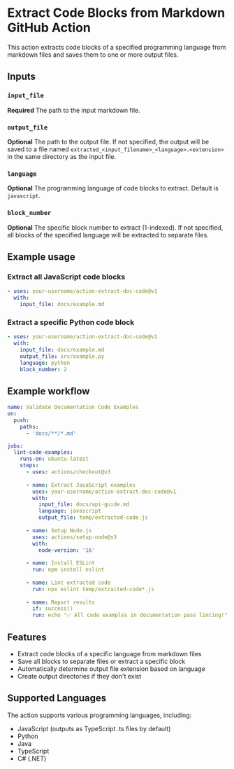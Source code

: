 # Extract Code Blocks from Markdown GitHub Action

This action extracts code blocks of a specified programming language from markdown files and saves them to one or more output files.

## Inputs

### `input_file`

**Required** The path to the input markdown file.

### `output_file`

**Optional** The path to the output file. If not specified, the output will be saved to a file named `extracted_<input_filename>_<language>.<extension>` in the same directory as the input file.

### `language`

**Optional** The programming language of code blocks to extract. Default is `javascript`.

### `block_number`

**Optional** The specific block number to extract (1-indexed). If not specified, all blocks of the specified language will be extracted to separate files.

## Example usage

### Extract all JavaScript code blocks

```yaml
- uses: your-username/action-extract-doc-code@v1
  with:
    input_file: docs/example.md
```

### Extract a specific Python code block

```yaml
- uses: your-username/action-extract-doc-code@v1
  with:
    input_file: docs/example.md
    output_file: src/example.py
    language: python
    block_number: 2
```

## Example workflow

```yaml
name: Validate Documentation Code Examples
on:
  push:
    paths:
      - 'docs/**/*.md'

jobs:
  lint-code-examples:
    runs-on: ubuntu-latest
    steps:
      - uses: actions/checkout@v3
      
      - name: Extract JavaScript examples
        uses: your-username/action-extract-doc-code@v1
        with:
          input_file: docs/api-guide.md
          language: javascript
          output_file: temp/extracted-code.js
      
      - name: Setup Node.js
        uses: actions/setup-node@v3
        with:
          node-version: '16'
          
      - name: Install ESLint
        run: npm install eslint
        
      - name: Lint extracted code
        run: npx eslint temp/extracted-code*.js
        
      - name: Report results
        if: success()
        run: echo "✅ All code examples in documentation pass linting!"
```

## Features

- Extract code blocks of a specific language from markdown files
- Save all blocks to separate files or extract a specific block
- Automatically determine output file extension based on language
- Create output directories if they don't exist

## Supported Languages

The action supports various programming languages, including:

- JavaScript (outputs as TypeScript .ts files by default)
- Python
- Java
- TypeScript
- C# (.NET)
